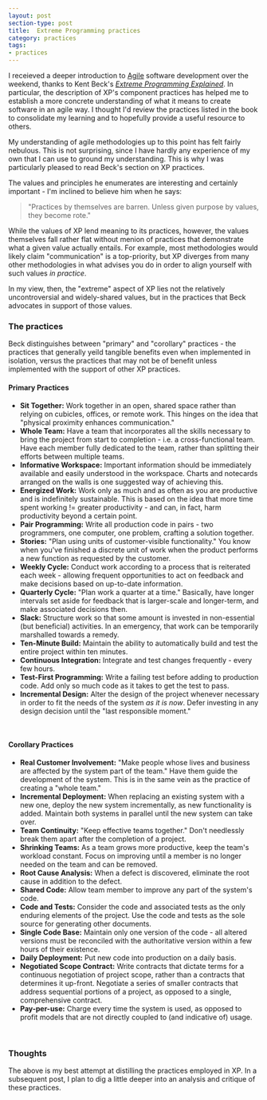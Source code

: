 ```yaml
---
layout: post
section-type: post
title:  Extreme Programming practices
category: practices
tags:
- practices
---
```

I receieved a deeper introduction to [Agile](https:**//en.wikipedia.org/wiki/Agile_software_development) software development over the weekend, thanks to Kent Beck's *[Extreme Programming Explained](http://www.amazon.com/Extreme-Programming-Explained-Embrace-Edition/dp/0321278658)*. In particular, the description of XP's component practices has helped me to establish a more concrete understanding of what it means to create software in an agile way. I thought I'd review the practices listed in the book to consolidate my learning and to hopefully provide a useful resource to others.

My understanding of agile methodologies up to this point has felt fairly nebulous. This is not surprising, since I have hardly any experience of my own that I can use to ground my understanding. This is why I was particularly pleased to read Beck's section on XP practices.

The values and principles he enumerates are interesting and certainly important - I'm inclined to believe him when he says:

> "Practices by themselves are barren. Unless given purpose by values, they become rote."

While the values of XP lend meaning to its practices, however, the values themselves fall rather flat without menion of practices that demonstrate what a given value actually entails. For example, most methodologies would likely claim "communication" is a top-priority, but XP diverges from many other methodologies in what advises you do in order to align yourself with such values *in practice*.

In my view, then, the "extreme" aspect of XP lies not the relatively uncontroversial and widely-shared values, but in the practices that Beck advocates in support of those values.

### The practices

Beck distinguishes between "primary" and "corollary" practices - the practices that generally yeild tangible benefits even when implemented in isolation, versus the practices that may not be of benefit unless implemented with the support of other XP practices.

#### Primary Practices

- **Sit Together:** Work together in an open, shared space rather than relying on cubicles, offices, or remote work. This hinges on the idea that "physical proximity enhances communication."
- **Whole Team:** Have a team that incorporates all the skills necessary to bring the project from start to completion - i.e. a cross-functional team. Have each member fully dedicated to the team, rather than splitting their efforts between multiple teams.
- **Informative Workspace:** Important information should be immediately available and easily understood in the workspace. Charts and notecards arranged on the walls is one suggested way of achieving this.
- **Energized Work:** Work only as much and as often as you are productive and is indefinitely sustainable. This is based on the idea that more time spent working != greater productivity - and can, in fact, harm productivity beyond a certain point.
- **Pair Programming:** Write all production code in pairs - two programmers, one computer, one problem, crafting a solution together.
- **Stories:** "Plan using units of customer-visible functionality." You know when you've finished a discrete unit of work when the product performs a new function as requested by the customer.
- **Weekly Cycle:** Conduct work according to a process that is reiterated each week - allowing frequent opportunities to act on feedback and make decisions based on up-to-date information.
- **Quarterly Cycle:** "Plan work a quarter at a time." Basically, have longer intervals set aside for feedback that is larger-scale and longer-term, and make associated decisions then.
- **Slack:** Structure work so that some amount is invested in non-essential (but beneficial) activities. In an emergency, that work can be temporarily marshalled towards a remedy.
- **Ten-Minute Build:** Maintain the ability to automatically build and test the entire project within ten minutes.
- **Continuous Integration:** Integrate and test changes frequently - every few hours.
- **Test-First Programming:** Write a failing test before adding to production code. Add only so much code as it takes to get the test to pass.
- **Incremental Design:** Alter the design of the project whenever necessary in order to fit the needs of the system *as it is now*. Defer investing in any design decision until the "last responsible moment."

<br>

#### Corollary Practices

- **Real Customer Involvement:** "Make people whose lives and business are affected by the system part of the team." Have them guide the development of the system. This is in the same vein as the practice of creating a "whole team."
- **Incremental Deployment:** When replacing an existing system with a new one, deploy the new system incrementally, as new functionality is added. Maintain both systems in parallel until the new system can take over.
- **Team Continuity:** "Keep effective teams together." Don't needlessly break them apart after the completion of a project.
- **Shrinking Teams:** As a team grows more productive, keep the team's workload constant. Focus on improving until a member is no longer needed on the team and can be removed.
- **Root Cause Analysis:** When a defect is discovered, eliminate the root cause in addition to the defect.
- **Shared Code:** Allow team member to improve any part of the system's code.
- **Code and Tests:** Consider the code and associated tests as the only enduring elements of the project. Use the code and tests as the sole source for generating other documents.
- **Single Code Base:** Maintain only one version of the code - all altered versions must be reconciled with the authoritative version within a few hours of their existence.
- **Daily Deployment:** Put new code into production on a daily basis.
- **Negotiated Scope Contract:** Write contracts that dictate terms for a continuous negotiation of project scope, rather than a contracts that determines it up-front. Negotiate a series of smaller contracts that address sequential portions of a project, as opposed to a single, comprehensive contract.
- **Pay-per-use:** Charge every time the system is used, as opposed to profit models that are not directly coupled to (and indicative of) usage.

<br>

### Thoughts

The above is my best attempt at distilling the practices employed in XP. In a subsequent post, I plan to dig a little deeper into an analysis and critique of these practices.
